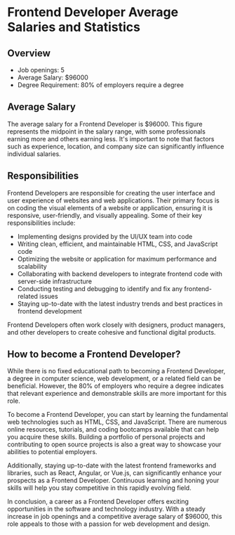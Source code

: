 # Frontend Developer Average Salaries and Statistics

## Overview
- Job openings: 5
- Average Salary: $96000
- Degree Requirement: 80% of employers require a degree 

## Average Salary
The average salary for a Frontend Developer is $96000. This figure represents the midpoint in the salary range, with some professionals earning more and others earning less. It's important to note that factors such as experience, location, and company size can significantly influence individual salaries.

## Responsibilities
Frontend Developers are responsible for creating the user interface and user experience of websites and web applications. Their primary focus is on coding the visual elements of a website or application, ensuring it is responsive, user-friendly, and visually appealing. Some of their key responsibilities include:

- Implementing designs provided by the UI/UX team into code
- Writing clean, efficient, and maintainable HTML, CSS, and JavaScript code
- Optimizing the website or application for maximum performance and scalability
- Collaborating with backend developers to integrate frontend code with server-side infrastructure
- Conducting testing and debugging to identify and fix any frontend-related issues
- Staying up-to-date with the latest industry trends and best practices in frontend development

Frontend Developers often work closely with designers, product managers, and other developers to create cohesive and functional digital products.

## How to become a Frontend Developer?
While there is no fixed educational path to becoming a Frontend Developer, a degree in computer science, web development, or a related field can be beneficial. However, the 80% of employers who require a degree indicates that relevant experience and demonstrable skills are more important for this role.

To become a Frontend Developer, you can start by learning the fundamental web technologies such as HTML, CSS, and JavaScript. There are numerous online resources, tutorials, and coding bootcamps available that can help you acquire these skills. Building a portfolio of personal projects and contributing to open source projects is also a great way to showcase your abilities to potential employers.

Additionally, staying up-to-date with the latest frontend frameworks and libraries, such as React, Angular, or Vue.js, can significantly enhance your prospects as a Frontend Developer. Continuous learning and honing your skills will help you stay competitive in this rapidly evolving field.

In conclusion, a career as a Frontend Developer offers exciting opportunities in the software and technology industry. With a steady increase in job openings and a competitive average salary of $96000, this role appeals to those with a passion for web development and design.